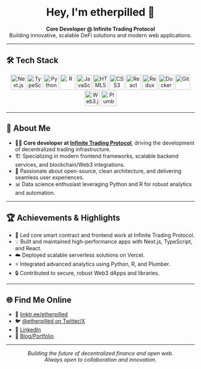 <!-- Profile README for etherpilled -->

<h1 align="center">Hey, I'm etherpilled 👋</h1>
<p align="center">
  <b>Core Developer @ Infinite Trading Protocol</b> <br/>
  Building innovative, scalable DeFi solutions and modern web applications.
</p>

---

## 🛠️ Tech Stack

<p align="center">
  <img src="https://cdn.jsdelivr.net/gh/devicons/devicon/icons/nextjs/nextjs-original.svg" alt="Next.js" width="40" height="40"/>
  <img src="https://cdn.jsdelivr.net/gh/devicons/devicon/icons/typescript/typescript-original.svg" alt="TypeScript" width="40" height="40"/>
  <img src="https://cdn.jsdelivr.net/gh/devicons/devicon/icons/python/python-original.svg" alt="Python" width="40" height="40"/>
  <img src="https://cdn.jsdelivr.net/gh/devicons/devicon/icons/r/r-original.svg" alt="R" width="40" height="40"/>
  <img src="https://cdn.jsdelivr.net/gh/devicons/devicon/icons/javascript/javascript-original.svg" alt="JavaScript" width="40" height="40"/>
  <img src="https://cdn.jsdelivr.net/gh/devicons/devicon/icons/html5/html5-original.svg" alt="HTML5" width="40" height="40"/>
  <img src="https://cdn.jsdelivr.net/gh/devicons/devicon/icons/css3/css3-original.svg" alt="CSS3" width="40" height="40"/>
  <img src="https://cdn.jsdelivr.net/gh/devicons/devicon/icons/react/react-original.svg" alt="React" width="40" height="40"/>
  <img src="https://cdn.jsdelivr.net/gh/devicons/devicon/icons/redux/redux-original.svg" alt="Redux" width="40" height="40"/>
  <img src="https://cdn.jsdelivr.net/gh/devicons/devicon/icons/docker/docker-original.svg" alt="Docker" width="40" height="40"/>
  <img src="https://cdn.jsdelivr.net/gh/devicons/devicon/icons/git/git-original.svg" alt="Git" width="40" height="40"/>
  <img src="https://cdn.jsdelivr.net/gh/devicons/devicon/icons/web3js/web3js-original.svg" alt="Web3.js" width="40" height="40"/>
  <img src="https://avatars.githubusercontent.com/u/51124667?s=200&v=4" alt="Plumber R" width="40" height="40"/>
</p>

---

## 🚀 About Me

- 🧑‍💻 **Core developer at [Infinite Trading Protocol](https://github.com/infinite-trading-protocol)**, driving the development of decentralized trading infrastructure.
- 🏗️ Specializing in modern frontend frameworks, scalable backend services, and blockchain/Web3 integrations.
- 🔎 Passionate about open-source, clean architecture, and delivering seamless user experiences.
- 📊 Data science enthusiast leveraging Python and R for robust analytics and automation.

---

## 🏆 Achievements & Highlights

- 🚀 Led core smart contract and frontend work at Infinite Trading Protocol.
- 💡 Built and maintained high-performance apps with Next.js, TypeScript, and React.
- ☁️ Deployed scalable serverless solutions on Vercel.
- ⚡ Integrated advanced analytics using Python, R, and Plumber.
- 🔒 Contributed to secure, robust Web3 dApps and libraries.

---

## 🌐 Find Me Online

- 🌲 [linktr.ee/etherpilled](https://linktr.ee/etherpilled)
- 🐦 [@etherpilled on Twitter/X](https://twitter.com/etherpilled)
- 💼 [LinkedIn](https://www.linkedin.com/in/etherpilled/) <!-- Add if available -->
- 📝 [Blog/Portfolio](https://yourwebsite.com) <!-- Replace with your site if any -->

---

<p align="center">
  <i>Building the future of decentralized finance and open web.<br/>
  Always open to collaboration and innovation.</i>
</p>
